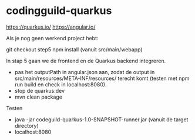 # codingguild-quarkus

https://quarkus.io/
https://angular.io/

Als je nog geen werkend project hebt:

git checkout step5
npm install (vanuit src/main/webapp)

In stap 5 gaan we de frontend en de Quarkus backend integreren.

 - pas het outputPath in angular.json aan, zodat de output in src/main/resources/META-INF/resources/ terecht komt (testen met npm run build en check in localhost:8080).
 - stop de quarkus:dev
 - mvn clean package
  

Testen
- java -jar codeguild-quarkus-1.0-SNAPSHOT-runner.jar (vanuit de target directory)
- localhost:8080



